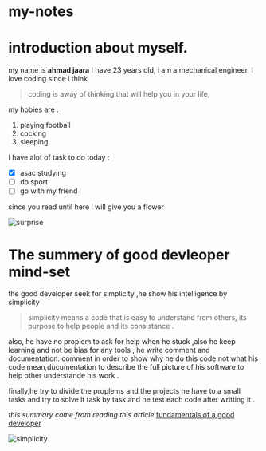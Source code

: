 # my-notes
# introduction about myself.
my name is **ahmad jaara** I have 23 years old, i am a mechanical engineer, I love coding since i think 
> coding is away of thinking that will help you in your life,

my hobies are : 
1. playing football 
2. cocking 
3. sleeping 

I have alot of task to do today :

- [x] asac studying
- [ ] do sport 
- [ ] go with my friend 

since you read until here i will give you  a flower 

![surprise](https://www.gardendesign.com/pictures/images/675x529Max/site_3/helianthus-yellow-flower-pixabay_11863.jpg)

# The **summery** of good devleoper mind-set

the good developer seek for simplicity ,he show his intelligence by simplicity 

>simplicity means a code that is easy to understand from others, its purpose to help people and its consistance . 

also, he have no proplem to ask for help when he stuck ,also he keep learning and not be bias for any tools ,
he write comment and documentation: comment in order to show why he do this code not what his code mean,ducumentation to describe the full picture of his software to help other understande his work .

finally,he try to divide the proplems and the projects he have to a small tasks and try to solve it task by task and he test each code after writting it . 

*this summary come from reading this article* [fundamentals of a good developer](https://www.freecodecamp.org/news/learn-the-fundamentals-of-a-good-developer-mindset-in-15-minutes-81321ab8a682/)

![simplicity](https://cdn.dribbble.com/users/141092/screenshots/1987995/media/32ea886a2263d7ad70dbe94aa7d1dbfc.png?compress=1&resize=800x600&vertical=top)
